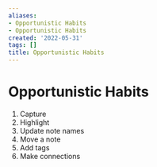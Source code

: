 ```yaml
---
aliases:
- Opportunistic Habits
- Opportunistic Habits
created: '2022-05-31'
tags: []
title: Opportunistic Habits
---
```


# Opportunistic Habits

1. Capture
2. Highlight
3. Update note names
4. Move a note
5. Add tags
6. Make connections